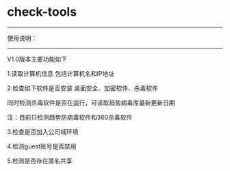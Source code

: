# check-tools
***************************************
使用说明：
***************************************

V1.0版本主要功能如下

1.读取计算机信息
包括计算机名和IP地址
	
2.检查如下软件是否安装
桌面安全、加密软件、杀毒软件

同时检测杀毒软件是否在运行，可读取趋势病毒库最新更新日期

注：目前只检测趋势防病毒软件和360杀毒软件

3.检查是否加入公司域环境

4.检测guest账号是否禁用

5.检测是否存在匿名共享


